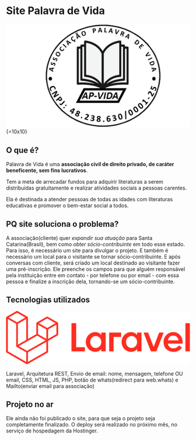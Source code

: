 # Site Palavra de Vida

![Logo da associação Palavra de Vida](public/assets/img/logo-ap-vida.png){=10x10}

## O que é?

Palavra de Vida é uma **associação civil de direito privado, de caráter beneficente, sem fins lucrativos**.
 
Tem a meta de arrecadar fundos para adquirir literaturas a serem distribuídas gratuitamente e realizar atividades sociais a pessoas carentes.
 
Ela é destinada a atender pessoas de todas as idades com literaturas educativas e promover o bem-estar social a todos.
 
## PQ site soluciona o problema?
A associação(cliente) quer *expandir sua atuação* para Santa Catarina(Brasil), bem como *obter sócio-contribuinte* em todo esse estado. Para isso, é necessário um site para divulgar o projeto. E também é necessário um local para o visitante se tornar sócio-contribuinte. E após conversas com cliente, será criado um local destinado ao visitante fazer uma pré-inscrição. Ele preenche os campos para que alguém responsável pela instituição entre em contato - por telefone ou por email - com essa pessoa e finalize a inscrição dela, tornando-se um sócio-contribuinte.

## Tecnologias utilizados

![Logo do Laravel](public/assets/img/logo-laravel.png)

Laravel, Arquitetura REST, Envio de email: nome, mensagem, telefone OU email, CSS, HTML, JS, PHP, botão de whats(redirect para web.whats) e Mailto(enviar email para associação)

## Projeto no ar

Ele ainda não foi publicado o site, para que seja o projeto seja completamente finalizado. O deploy será realizado no próximo mês, no serviço de hospedagem da Hostinger.

<link do site>

